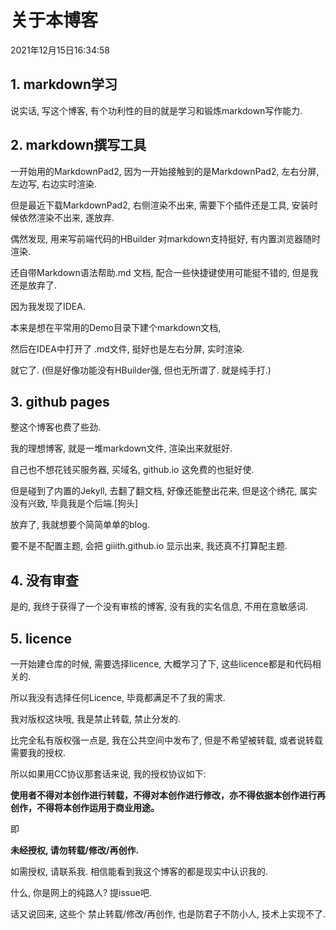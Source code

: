 # 关于本博客
2021年12月15日16:34:58

## 1. markdown学习
说实话, 写这个博客, 有个功利性的目的就是学习和锻炼markdown写作能力.
## 2. markdown撰写工具
一开始用的MarkdownPad2, 因为一开始接触到的是MarkdownPad2, 左右分屏, 左边写, 右边实时渲染.

但是最近下载MarkdownPad2, 右侧渲染不出来, 需要下个插件还是工具, 安装时候依然渲染不出来, 遂放弃.

偶然发现, 用来写前端代码的HBuilder 对markdown支持挺好, 有内置浏览器随时渲染.

还自带Markdown语法帮助.md 文档, 配合一些快捷键使用可能挺不错的, 但是我还是放弃了.

因为我发现了IDEA.

本来是想在平常用的Demo目录下建个markdown文档,

然后在IDEA中打开了 .md文件, 挺好也是左右分屏, 实时渲染.

就它了. (但是好像功能没有HBuilder强, 但也无所谓了. 就是纯手打.)

## 3. github pages
整这个博客也费了些劲.

我的理想博客, 就是一堆markdown文件, 渲染出来就挺好.

自己也不想花钱买服务器, 买域名, github.io 这免费的也挺好使.

但是碰到了内置的Jekyll, 去翻了翻文档, 好像还能整出花来, 但是这个绣花, 属实没有兴致, 毕竟我是个后端.\[狗头\]

放弃了, 我就想要个简简单单的blog. 

要不是不配置主题, 会把 giiith.github.io 显示出来, 我还真不打算配主题.

## 4. 没有审查
是的, 我终于获得了一个没有审核的博客, 没有我的实名信息, 不用在意敏感词.

## 5. licence
一开始建仓库的时候, 需要选择licence, 大概学习了下, 这些licence都是和代码相关的.

所以我没有选择任何Licence, 毕竟都满足不了我的需求.

我对版权这块哦, 我是禁止转载, 禁止分发的. 

比完全私有版权强一点是, 我在公共空间中发布了, 但是不希望被转载, 或者说转载需要我的授权.

所以如果用CC协议那套话来说, 我的授权协议如下:

**使用者不得对本创作进行转载，不得对本创作进行修改，亦不得依据本创作进行再创作，不得将本创作运用于商业用途。**

即

**未经授权, 请勿转载/修改/再创作.**

如需授权, 请联系我. 相信能看到我这个博客的都是现实中认识我的.

什么, 你是网上的纯路人? 提issue吧. 

话又说回来, 这些个 禁止转载/修改/再创作, 也是防君子不防小人, 技术上实现不了.

